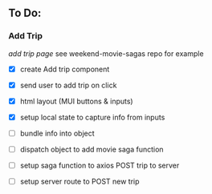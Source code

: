 ## To Do:

### Add Trip
*add trip page*
see weekend-movie-sagas repo for example
- [x] create Add trip component 
- [x] send user to add trip on click
- [x] html layout (MUI buttons & inputs)
- [x] setup local state to capture info from inputs
- [ ] bundle info into object
- [ ] dispatch object to add movie saga function
- [ ] setup saga function to axios POST trip to server
- [ ] setup server route to POST new trip






